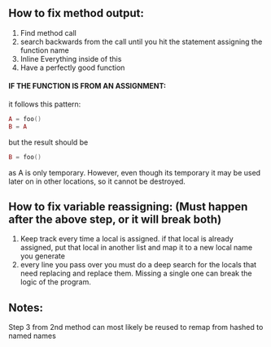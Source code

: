 ## How to fix method output:
1. Find method call
2. search backwards from the call until you hit the statement assigning the function name
3. Inline Everything inside of this
4. Have a perfectly good function

#### IF THE FUNCTION IS FROM AN ASSIGNMENT:
it follows this pattern:
```LUA
A = foo()
B = A
```
but the result should be
```LUA
B = foo()
```
as A is only temporary. However, even though its temporary it may be used
later on in other locations, so it cannot be destroyed.


## How to fix variable reassigning: (Must happen after the above step, or it will break both)
1. Keep track every time a local is assigned. if that local is already assigned, put that
local in another list and map it to a new local name you generate
2. every line you pass over you must do a deep search for the locals that need replacing
and replace them. Missing a single one can break the logic of the program.

## Notes:
Step 3 from 2nd method can most likely be reused to remap from hashed to named names